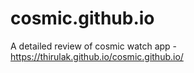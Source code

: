 # cosmic.github.io
A detailed review of cosmic watch app - https://thirulak.github.io/cosmic.github.io/
